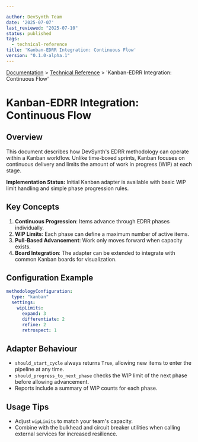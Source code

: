 ```yaml
---

author: DevSynth Team
date: '2025-07-07'
last_reviewed: "2025-07-10"
status: published
tags:
  - technical-reference
title: 'Kanban-EDRR Integration: Continuous Flow'
version: "0.1.0-alpha.1"
---
```

<div class="breadcrumbs">
<a href="../index.md">Documentation</a> &gt; <a href="index.md">Technical Reference</a> &gt; 'Kanban-EDRR Integration: Continuous Flow'
</div>

# Kanban-EDRR Integration: Continuous Flow

## Overview

This document describes how DevSynth's EDRR methodology can operate within a
Kanban workflow. Unlike time-boxed sprints, Kanban focuses on continuous delivery
and limits the amount of work in progress (WIP) at each stage.

**Implementation Status:** Initial Kanban adapter is available with basic WIP
limit handling and simple phase progression rules.

## Key Concepts

1. **Continuous Progression**: Items advance through EDRR phases individually.
2. **WIP Limits**: Each phase can define a maximum number of active items.
3. **Pull-Based Advancement**: Work only moves forward when capacity exists.
4. **Board Integration**: The adapter can be extended to integrate with common
   Kanban boards for visualization.

## Configuration Example

```yaml
methodologyConfiguration:
  type: "kanban"
  settings:
    wipLimits:
      expand: 3
      differentiate: 2
      refine: 2
      retrospect: 1
```

## Adapter Behaviour

- `should_start_cycle` always returns `True`, allowing new items to enter the
  pipeline at any time.
- `should_progress_to_next_phase` checks the WIP limit of the next phase before
  allowing advancement.
- Reports include a summary of WIP counts for each phase.

## Usage Tips

- Adjust `wipLimits` to match your team's capacity.
- Combine with the bulkhead and circuit breaker utilities when calling external
  services for increased resilience.
